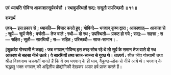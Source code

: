 **एवं ध्यायति गोविन्द आकाशात्सूर्यवर्चसौ ।** **रथावुपस्थितौ सद्य: ससूतौ सपरिच्छदौ ॥ ११॥** 

**शब्दार्थ** 

**एवम्—** **इस प्रकार से** **; ध्यायति—** **विचार करते हुए** **; गोविन्दे—** **भगवान् कृष्ण द्वारा** **; आकाशात्—** **आकाश से** **; सूर्य—** **सूर्य जैसे** **;** **वर्चसौ—** **तेज वाले** **; रथौ—** **दो रथ** **; उपस्थितौ—** **प्रकट हो गये** **; सद्य:—** **सहसा** **; स—** **सहित** **; सूतौ—** **सारथियों** **; स—** **सहित** **;** **परिच्छदौ—** **साज-सामान।** **.** 

**[शुकदेव गोस्वामी ने कहा] : जब भगवान् गोविन्द इस तरह सोच रहे थे तो सूर्य के समान** **तेज वाले दो रथ आकाश से सहसा नीचे उतरे। वे सारथियों तथा साज-सज्जा से युक्त थे।** **तात्पर्य :** श्रील जीव गोस्वामी तथा श्रील विश्वनाथ चक्रवर्ती मानते हैं कि ये रथ भगवान् के ही धाम, वैकुण्ठ-लोक से नीचे आये थे। भगवान् के श्रद्धालु भक्त भगवान् की अद्वितीय प्रौद्योगिकी देखकर अपार हर्ष प्राप्त करते हैं।  